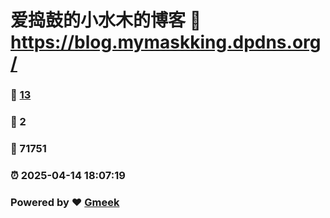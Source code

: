 # 爱捣鼓的小水木的博客 :link: https://blog.mymaskking.dpdns.org/ 
### :page_facing_up: [13](https://blog.mymaskking.dpdns.org//tag.html) 
### :speech_balloon: 2 
### :hibiscus: 71751 
### :alarm_clock: 2025-04-14 18:07:19 
### Powered by :heart: [Gmeek](https://github.com/Meekdai/Gmeek)
